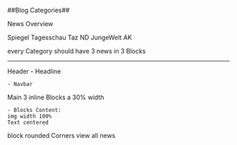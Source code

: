 ##Blog Categories##

News Overview

Spiegel Tagesschau  Taz ND  JungeWelt   AK  


every Category should have 3 news in 3 Blocks

-------------
Header
    - Headline

    - Navbar

Main
3 inline Blocks a 30% width

    - Blocks Content:
    img width 100%
    Text centered

block rounded Corners view all news
